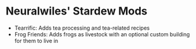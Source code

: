 # Neuralwiles' Stardew Mods
* Tearrific: Adds tea processing and tea-related recipes
* Frog Friends: Adds frogs as livestock with an optional custom building for them to live in
